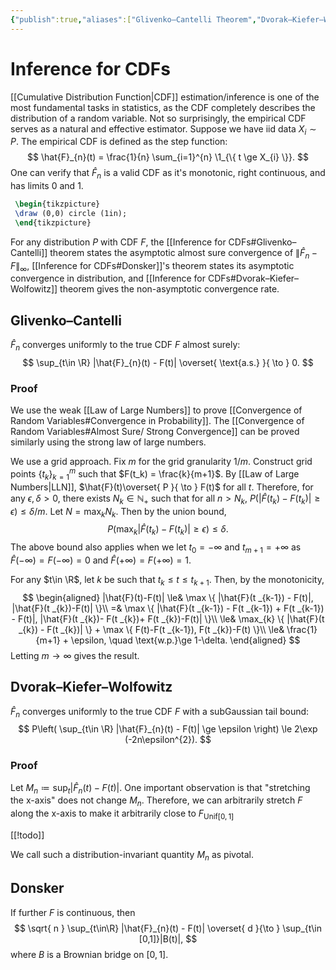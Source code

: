 ```yaml
---
{"publish":true,"aliases":["Glivenko–Cantelli Theorem","Dvorak–Kiefer–Wolfowitz Theorem","DKW","CDF Inference","Donsker"],"title":"Inference for CDFs","created":"2025-07-23T02:31:36","modified":"2025-07-23T16:17:22","cssclasses":"","state":"done","sup":["[[Statistics]]"],"type":"note"}
---
```



# Inference for CDFs

[[Cumulative Distribution Function\|CDF]] estimation/inference is one of the most fundamental tasks in statistics, as the CDF completely describes the distribution of a random variable. Not so surprisingly, the empirical CDF serves as a natural and effective estimator.
Suppose we have iid data $X_{i} \sim P$. The empirical CDF is defined as the step function:
$$
\hat{F}_{n}(t) = \frac{1}{n} \sum_{i=1}^{n} \1_{\{ t \ge X_{i} \}}.
$$
One can verify that $\hat{F}_{n}$ is a valid CDF as it's monotonic, right continuous, and has limits $0$ and $1$.

```tikz
 \begin{tikzpicture}
 \draw (0,0) circle (1in);
 \end{tikzpicture}
```

For any distribution $P$ with CDF $F$, the [[Inference for CDFs#Glivenko–Cantelli]] theorem states the asymptotic almost sure convergence of $\|\hat{F}_{n}-F\|_{\infty }$, [[Inference for CDFs#Donsker]]'s theorem states its asymptotic convergence in distribution, and [[Inference for CDFs#Dvorak–Kiefer–Wolfowitz]] theorem gives the non-asymptotic convergence rate.

## Glivenko–Cantelli

$\hat{F}_{n}$ converges uniformly to the true CDF $F$ almost surely:
$$
\sup_{t\in \R} |\hat{F}_{n}(t) - F(t)| \overset{ \text{a.s.} }{ \to } 0.
$$

### Proof

We use the weak [[Law of Large Numbers]] to prove [[Convergence of Random Variables#Convergence in Probability]]. The [[Convergence of Random Variables#Almost Sure/ Strong Convergence]] can be proved similarly using the strong law of large numbers.

We use a grid approach. Fix $m$ for the grid granularity $1 /m$. Construct grid points $\{ t_k \}_{k=1}^{m}$ such that $F(t_k) = \frac{k}{m+1}$. By [[Law of Large Numbers\|LLN]], $\hat{F}(t)\overset{ P }{ \to } F(t)$ for all $t$. Therefore, for any $\epsilon,\delta >0$, there exists $N_{k} \in \mathbb{N}_{+}$ such that for all $n > N_{k}$, $P(|\hat{F}(t_{k}) - F(t_{k})| \ge \epsilon) \le \delta /m$. Let $N = \max_{k} N_{k}$. Then by the union bound,
$$
P(\max_{k}|\hat{F}(t _{k}) - F(t _{k})| \ge \epsilon) \le \delta.
$$
The above bound also applies when we let $t_{0}=-\infty$ and $t _{m+1}=+\infty$ as $\hat{F}(-\infty)=F(-\infty)=0$ and $\hat{F}(+\infty)=F(+\infty)=1$.

For any $t\in \R$, let $k$ be such that $t_k \le t \le t_{k+1}$. Then, by the monotonicity,
$$
\begin{aligned}
|\hat{F}(t)-F(t)| \le& \max \{ |\hat{F}(t _{k-1}) - F(t)|, |\hat{F}(t _{k})-F(t)| \}\\
=& \max \{ |\hat{F}(t _{k-1}) - F(t _{k-1}) + F(t _{k-1}) - F(t)|, |\hat{F}(t _{k})- F(t _{k})+ F(t _{k})-F(t)| \}\\
\le& \max_{k} \{ |\hat{F}(t _{k}) - F(t _{k})| \} + \max \{ F(t)-F(t _{k-1}), F(t _{k})-F(t) \}\\
\le& \frac{1}{m+1} + \epsilon, \quad \text{w.p.}\ge 1-\delta.
\end{aligned}
$$
Letting $m\to \infty$ gives the result.



## Dvorak–Kiefer–Wolfowitz

$\hat{F}_{n}$ converges uniformly to the true CDF $F$ with a subGaussian tail bound:
$$
P\left( \sup_{t\in \R} |\hat{F}_{n}(t) - F(t)| \ge \epsilon \right) \le 2\exp (-2n\epsilon^{2}).
$$

### Proof

Let $M_{n}\coloneqq \sup_{t}|\hat{F}_{n}(t)-F(t)|$. One important observation is that "stretching the x-axis" does not change $M_{n}$. Therefore, we can arbitrarily stretch $F$ along the x-axis to make it arbitrarily close to $F_{\mathrm{Unif}[0,1]}$

[[!todo]]

We call such a distribution-invariant quantity $M_{n}$ as pivotal.

## Donsker

If further $F$ is continuous, then
$$
\sqrt{ n } \sup_{t\in\R} |\hat{F}_{n}(t) - F(t)| \overset{ d }{\to } \sup_{t\in [0,1]}|B(t)|,
$$
where $B$ is a Brownian bridge on $[0,1]$.
